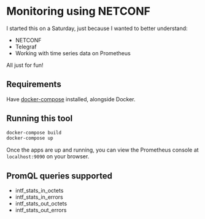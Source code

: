 # Monitoring using NETCONF

I started this on a Saturday, just because I wanted to better understand:

- NETCONF
- Telegraf
- Working with time series data on Prometheus

All just for fun!

## Requirements

Have [docker-compose](https://docs.docker.com/compose/install/) installed, alongside Docker.

## Running this tool

```bash
docker-compose build
docker-compose up
```

Once the apps are up and running, you can view the Prometheus console at `localhost:9090` on your browser.

## PromQL queries supported

- intf_stats_in_octets
- intf_stats_in_errors
- intf_stats_out_octets
- intf_stats_out_errors
